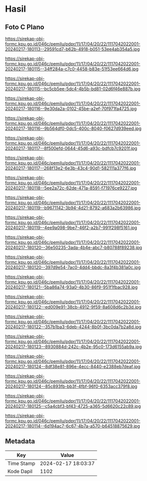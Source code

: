 # Hasil

## Foto C Plano

https://sirekap-obj-formc.kpu.go.id/046c/pemilu/pdpr/11/17/04/20/22/1117042022001-20240217-180113--29591cd7-b62b-4918-b051-53ee4ab354a5.jpg

https://sirekap-obj-formc.kpu.go.id/046c/pemilu/pdpr/11/17/04/20/22/1117042022001-20240217-180115--34ff284a-c7c0-4458-b83e-51f53ee664d6.jpg

https://sirekap-obj-formc.kpu.go.id/046c/pemilu/pdpr/11/17/04/20/22/1117042022001-20240217-180115--bc5cb5ee-5dc4-4b5b-bd81-02d6f46e887b.jpg

https://sirekap-obj-formc.kpu.go.id/046c/pemilu/pdpr/11/17/04/20/22/1117042022001-20240217-180116--9e30da2a-0102-45be-a2ef-70f971fa4725.jpg

https://sirekap-obj-formc.kpu.go.id/046c/pemilu/pdpr/11/17/04/20/22/1117042022001-20240217-180116--9b564df0-0dc5-400c-8040-f0627d939eed.jpg

https://sirekap-obj-formc.kpu.go.id/046c/pemilu/pdpr/11/17/04/20/22/1117042022001-20240217-180117--8f500efd-0644-45d6-a93c-bdfcb7c9201f.jpg

https://sirekap-obj-formc.kpu.go.id/046c/pemilu/pdpr/11/17/04/20/22/1117042022001-20240217-180117--268f13e2-6e3b-43c4-90d1-582111a377f6.jpg

https://sirekap-obj-formc.kpu.go.id/046c/pemilu/pdpr/11/17/04/20/22/1117042022001-20240217-180118--5ee2a72c-62de-471a-8591-f71976ce9227.jpg

https://sirekap-obj-formc.kpu.go.id/046c/pemilu/pdpr/11/17/04/20/22/1117042022001-20240217-180119--b9671142-3b94-4d21-8792-a683a2b63986.jpg

https://sirekap-obj-formc.kpu.go.id/046c/pemilu/pdpr/11/17/04/20/22/1117042022001-20240217-180119--4ee9a098-9be7-46f2-a2b7-991f298f5161.jpg

https://sirekap-obj-formc.kpu.go.id/046c/pemilu/pdpr/11/17/04/20/22/1117042022001-20240217-180120--36e50235-3ada-4b4e-abc7-b80788f89238.jpg

https://sirekap-obj-formc.kpu.go.id/046c/pemilu/pdpr/11/17/04/20/22/1117042022001-20240217-180120--397d9e54-7ac0-4dd4-bbdc-8a3f4b381a0c.jpg

https://sirekap-obj-formc.kpu.go.id/046c/pemilu/pdpr/11/17/04/20/22/1117042022001-20240217-180121--5ba86a74-93a0-4b30-86f9-951f1fbac928.jpg

https://sirekap-obj-formc.kpu.go.id/046c/pemilu/pdpr/11/17/04/20/22/1117042022001-20240217-180122--ed009e91-38cb-4912-9f59-8a608d6c2b3d.jpg

https://sirekap-obj-formc.kpu.go.id/046c/pemilu/pdpr/11/17/04/20/22/1117042022001-20240217-180122--357b1ba3-6deb-4244-8b0f-3bc0da7b2a8d.jpg

https://sirekap-obj-formc.kpu.go.id/046c/pemilu/pdpr/11/17/04/20/22/1117042022001-20240217-180123--8930884d-242c-4b2e-95c0-173d6155ab9a.jpg

https://sirekap-obj-formc.kpu.go.id/046c/pemilu/pdpr/11/17/04/20/22/1117042022001-20240217-180124--8df38e81-896e-4ecc-8440-e2388eb7deaf.jpg

https://sirekap-obj-formc.kpu.go.id/046c/pemilu/pdpr/11/17/04/20/22/1117042022001-20240217-180124--85c893fb-bb3f-4fbf-96f0-6353acc379f8.jpg

https://sirekap-obj-formc.kpu.go.id/046c/pemilu/pdpr/11/17/04/20/22/1117042022001-20240217-180125--c5a4cbf3-bf43-4725-a365-5d6620c22c89.jpg

https://sirekap-obj-formc.kpu.go.id/046c/pemilu/pdpr/11/17/04/20/22/1117042022001-20240217-180114--6d194ac7-6c67-4b7a-a570-b64518875629.jpg


## Metadata

| Key        | Value               |
| ---------- | ------------------- |
| Time Stamp | 2024-02-17 18:03:37 |
| Kode Dapil | 1102                |



